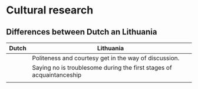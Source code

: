 #	Cultural research	
##	Differences between Dutch an Lithuania

| Dutch | Lithuania |
|-------|-----------|
| | Politeness and courtesy get in the way of discussion. |
| | Saying no is troublesome during the first stages of acquaintanceship |
| | 